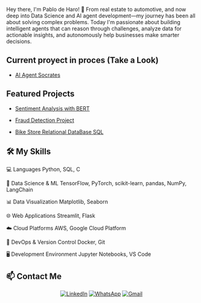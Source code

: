 Hey there, I'm Pablo de Haro! 👋
From real estate to automotive, and now deep into Data Science and AI agent development—my journey has been all about solving complex problems. 
Today I'm passionate about building intelligent agents that can reason through challenges, analyze data for actionable insights, and autonomously help businesses make smarter decisions.

## Current proyect in proces (Take a Look)

- [AI Agent Socrates](https://github.com/Pablodeharo/Socrates-React-Agent)

## Featured Projects

- [Sentiment Analysis with BERT](https://github.com/Pablodeharo/Sentiment-Analysis-with-BERT-Light)

  
- [Fraud Detection Project](https://github.com/Pablodeharo/Fraude-en-transacciones)


- [Bike Store Relational DataBase SQL](https://github.com/Pablodeharo/Bike-Store-Relational-DB)

## 🛠 My Skills

 💻 Languages 
 Python, SQL, C 

 🧠 Data Science & ML 
 TensorFlow, PyTorch, scikit-learn, pandas, NumPy, LangChain

 📊 Data Visualization 
 Matplotlib, Seaborn 

 🌐 Web Applications 
 Streamlit, Flask 

 ☁️ Cloud Platforms 
AWS, Google Cloud Platform 

 🔧 DevOps & Version Control 
 Docker, Git 

 🖥️ Development Environment 
 Jupyter Notebooks, VS Code 

## 📫 Contact Me

<div align="center">
  
[![LinkedIn](https://img.shields.io/badge/LinkedIn-0077B5?style=for-the-badge&logo=linkedin&logoColor=white)](https://www.linkedin.com/in/pablo-de-haro-pishoudt-0871972b6/)
[![WhatsApp](https://img.shields.io/badge/WhatsApp-25D366?style=for-the-badge&logo=whatsapp&logoColor=white)](https://wa.me/+34603189838)
[![Gmail](https://img.shields.io/badge/Gmail-D14836?style=for-the-badge&logo=gmail&logoColor=white)](mailto:pablodeharo872@gmail.com)

</div>


